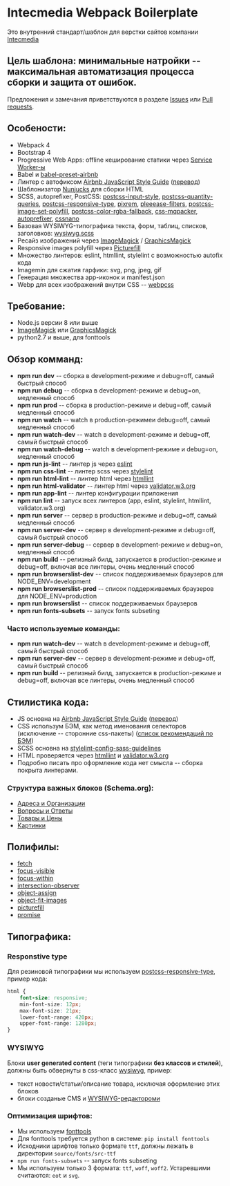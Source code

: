 # Intecmedia Webpack Boilerplate

Это внутренний стандарт/шаблон для верстки сайтов компании [Intecmedia](http://intecmedia.ru)

## Цель шаблона: минимальные натройки -- максимальная автоматизация процесса сборки и защита от ошибок.

Предложения и замечания приветствуются в разделе [Issues](https://github.com/Intecmedia/Intecmedia.Webpack/issues/new)
или [Pull requests](https://github.com/intecmedia/Intecmedia.Webpack/pulls).

## Особености:
* Webpack 4
* Bootstrap 4
* Progressive Web Apps: offline кеширование статики через [Service Worker-ы](https://github.com/GoogleChrome/workbox)
* Babel и [babel-preset-airbnb](https://www.npmjs.com/package/babel-preset-airbnb)
* Линтер с автофиксом [Airbnb JavaScript Style Guide](https://github.com/airbnb/javascript) ([перевод](https://github.com/leonidlebedev/javascript-airbnb))
* Шаблонизатор [Nunjucks](https://mozilla.github.io/nunjucks/) для сборки HTML
* SCSS, autoprefixer, PostCSS: [postcss-input-style](https://github.com/seaneking/postcss-input-style),
[postcss-quantity-queries](https://github.com/pascalduez/postcss-quantity-queries), 
[postcss-responsive-type](https://github.com/seaneking/postcss-responsive-type), 
[pixrem](https://github.com/robwierzbowski/node-pixrem), 
[pleeease-filters](https://github.com/iamvdo/pleeease-filters), 
[postcss-image-set-polyfill](https://github.com/SuperOl3g/postcss-image-set-polyfill), 
[postcss-color-rgba-fallback](https://github.com/postcss/postcss-color-rgba-fallback), 
[css-mqpacker](https://github.com/hail2u/node-css-mqpacker), 
[autoprefixer](https://github.com/postcss/autoprefixer), 
[cssnano](http://cssnano.co/)
* Базовая WYSIWYG-типографика текста, форм, таблиц, списков, заголовков: 
[wysiwyg.scss](https://github.com/Intecmedia/Intecmedia.Webpack/blob/master/source/css/pages/_wysiwyg.scss)
* Ресайз изображений через [ImageMagick](https://www.imagemagick.org/) / [GraphicsMagick](http://www.graphicsmagick.org/)
* Responsive images polyfill через [Picturefill](http://scottjehl.github.io/picturefill)
* Множество линтеров: eslint, htmllint, stylelint с возможностью autofix кода
* Imagemin для сжатия гарфики: svg, png, jpeg, gif
* Генерация множества app-иконок и manifest.json
* Webp для всех изображений внутри CSS -- [webpcss](https://github.com/lexich/webpcss)

## Требование:
* Node.js версии 8 или выше
* [ImageMagick](https://www.imagemagick.org/) или [GraphicsMagick](http://www.graphicsmagick.org/)
* python2.7 и выше, для fonttools

## Обзор комманд:
* **npm run dev** -- сборка в development-режиме и debug=off, самый быстрый способ
* **npm run debug** -- сборка в development-режиме и debug=on, медленный способ
* **npm run prod** -- сборка в production-режиме и debug=off, самый медленный способ
* **npm run watch** -- watch в production-режимеи debug=off, самый медленный способ
* **npm run watch-dev** -- watch в development-режиме и debug=off, самый быстрый способ
* **npm run watch-debug** -- watch в development-режиме и debug=on, медленный способ
* **npm run js-lint** -- линтер js через [eslint](https://eslint.org/)
* **npm run css-lint** -- линтер scss через [stylelint](https://stylelint.io/)
* **npm run html-lint** -- линтер html через [htmllint](http://htmllint.github.io/)
* **npm run html-validator** -- линтер html через [validator.w3.org](https://validator.w3.org/)
* **npm run app-lint** -- линтер конфигурации приложения
* **npm run lint** -- запуск всех линтеров (app, eslint, stylelint, htmllint, validator.w3.org)
* **npm run server** -- сервер в production-режиме и debug=off, самый медленный способ
* **npm run server-dev** -- сервер в development-режиме и debug=off, самый быстрый способ
* **npm run server-debug** -- сервер в development-режиме и debug=on, медленный способ
* **npm run build** -- релизный билд, запускается в production-режиме и debug=off, включая все линтеры, очень медленный способ
* **npm run browserslist-dev** -- список поддерживаемых браузеров для NODE_ENV=development
* **npm run browserslist-prod** -- список поддерживаемых браузеров для NODE_ENV=production
* **npm run browserslist** -- список поддерживаемых браузеров
* **npm run fonts-subsets** -- запуск fonts subseting

### Часто используемые команды:
* **npm run watch-dev** -- watch в development-режиме и debug=off, самый быстрый способ
* **npm run server-dev** -- сервер в development-режиме и debug=off, самый быстрый способ
* **npm run build** -- релизный билд, запускается в production-режиме и debug=off, включая все линтеры, очень медленный способ

## Стилистика кода:
* JS основна на [Airbnb JavaScript Style Guide](https://github.com/airbnb/javascript) ([перевод](https://github.com/leonidlebedev/javascript-airbnb))
* CSS использум БЭМ, как метод именования селекторов (исключение -- сторонние css-пакеты) ([список рекомендаций по БЭМ](https://nicothin.pro/idiomatic-pre-CSS/))
* SCSS основна на [stylelint-config-sass-guidelines](https://sass-guidelin.es/ru/)
* HTML проверяется через [htmllint](http://htmllint.github.io/) и [validator.w3.org](https://validator.w3.org/)
* Подробно писать про оформление кода нет смысла -- сборка покрыта линтерами.

### Структура важных блоков (Schema.org):
* [Адреса и Организации](http://help.yandex.ru/webmaster/supported-schemas/address-organization.xml)
* [Вопросы и Ответы](http://help.yandex.ru/webmaster/supported-schemas/questions.xml)
* [Товары и Цены](http://help.yandex.ru/webmaster/supported-schemas/goods-prices.xml)
* [Картинки](http://help.yandex.ru/webmaster/supported-schemas/image.xml)

## Полифилы:
* [fetch](https://github.com/github/fetch#readme)
* [focus-visible](https://github.com/WICG/focus-visible)
* [focus-within](https://github.com/jonathantneal/focus-within)
* [intersection-observer](https://github.com/w3c/IntersectionObserver#readme)
* [object-assign](https://github.com/sindresorhus/object-assign#readme)
* [object-fit-images](https://github.com/bfred-it/object-fit-images#readme)
* [picturefill](https://scottjehl.github.io/picturefill/)
* [promise](https://github.com/then/promise#readme)

## Типографика:
### Responstive type
Для резиновой типографики мы используем [postcss-responsive-type](https://github.com/seaneking/postcss-responsive-type), пример кода:
```css 
html {
    font-size: responsive;
    min-font-size: 12px;
    max-font-size: 21px;
    lower-font-range: 420px;
    upper-font-range: 1280px;
}
```
### WYSIWYG
Блоки **user generated content** (теги типографики **без классов и стилей**),
должны быть обвернуты в css-класс [wysiwyg](https://github.com/Intecmedia/Intecmedia.Webpack/blob/master/source/css/pages/_wysiwyg.scss), пример:
* текст новости/статьи/описание товара, исключая оформление этих блоков
* блоки созданые CMS и [WYSIWYG-редактороми](https://ru.wikipedia.org/wiki/CKeditor)

### Оптимизация шрифтов:
* Мы используем [fonttools](https://github.com/fonttools/fonttools)
* Для fonttools требуется python в системе: `pip install fonttools`
* Исходники шрифтов только формате `ttf`, должны лежать в директории `source/fonts/src-ttf`
* `npm run fonts-subsets` -- запуск fonts subseting
* Мы используем только 3 формата: `ttf`, `woff`, `woff2`. Устаревшими считаются: `eot` и `svg`.